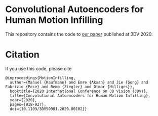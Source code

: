 # Convolutional Autoencoders for Human Motion Infilling
This repository contains the code to [our paper](https://ait.ethz.ch/projects/2020/motion_infilling/) published at 3DV 2020. 

# Citation
If you use this code, please cite
```
@inproceedings{MotionInfilling,
  author={Manuel {Kaufmann} and Emre {Aksan} and Jie {Song} and Fabrizio {Pece} and Remo {Ziegler} and Otmar {Hilliges}},
  booktitle={2020 International Conference on 3D Vision (3DV)}, 
  title={Convolutional Autoencoders for Human Motion Infilling}, 
  year={2020},
  pages={918-927},
  doi={10.1109/3DV50981.2020.00102}}
```
